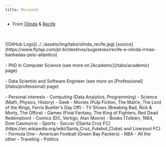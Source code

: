 ```yaml
---
title: Personal
---
```


- From [Olinda](https://en.wikipedia.org/wiki/Olinda) & [Recife](https://en.wikipedia.org/wiki/Recife)
<br/>
<br/>
![GitHub Logo](../../assets/img/tabs/olinda_recife.jpg)
[source](https://www.flytap.com/pt-br/destinos/sugestoes/recife-e-olinda-irmas-banhadas-pelo-atlantico)
<br/>
<br/>
- PhD in Computer Science (see more on [Academic](/tabs/academic) page)
<br/>
<br/>
- Data Scientist and Software Engineer (see more on [Professional](/tabs/professional) page)
<br/>
<br/>
- Personal interests
    - Computing (Data Analytics, Programming)
    - Science (Math, Physics, History)
    - Geek
        - Movies (Pulp Fiction, The Matrix, The Lord of the Rings, Ferris Bueller's Day Off)
        - TV Shows (Breaking Bad, Rick & Morty, The Office)
        - Games (Final Fantasy, The King of Fighters, Red Dead Redemption)
        - Comics (DC, Vertigo, Alan Moore)
        - Books (Tolkien, 1984, Dom Casmurro)
    - Sports
        - Soccer ([Santa Cruz FC](https://en.wikipedia.org/wiki/Santa_Cruz_Futebol_Clube) and Liverpool FC)
        - Formula One
        - American Football (Green Bay Packers)
        - NBA
        - All the other
    - Traveling
    - Politics
    